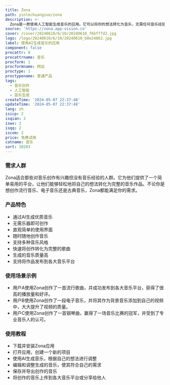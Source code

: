 ```yaml
---
title: Zona
path: yinlechuangzuo/zona
description: >-
  Zona是一款使用人工智能生成音乐的应用。它可以将你的想法转化为音乐，无需任何音乐经验。通过Zona，你可以轻松创建属于自己的歌曲，并将其分享给世界。它打破了音乐创作的障碍，让你的音乐梦想变为现实。
source: 'https://zona.app-vision.co'
cover: /cover/20240610/6/10/20240610_f6bfffd2.jpg
logo: /logo/20240610/6/10/20240610_b8e24862.jpg
label: 使用AI生成音乐的应用
component: false
procattr: 8
procattrname: 音乐
procform: 1
procformname: 网站
proctype: 1
proctypename: 普通产品
tags:
  - 音乐创作
  - 人工智能
  - 音乐生成
createTime: '2024-05-07 22:37:48'
updateTime: '2024-05-07 22:37:48'
lang: zh
isicp: 2
isqian: 2
iswx: 2
isqq: 2
iscom: 2
price: 免费试用
catname: 音乐
sort: 30203
---
```




### 需求人群
Zona适合那些对音乐创作有兴趣但没有音乐经验的人群。它为他们提供了一个简单易用的平台，让他们能够轻松地将自己的想法转化为完整的音乐作品。不论你是想创作流行音乐、电子音乐还是古典音乐，Zona都能满足你的需求。

### 产品特色
* 通过AI生成优质音乐
* 无需乐器即可创作
* 直观简单的使用界面
* 随时随地创作音乐
* 支持多种音乐风格
* 快速将创作转化为完整的歌曲
* 生成的音乐质量高
* 支持将作品发布到各大音乐平台

### 使用场景示例
* 用户A使用Zona创作了一首流行歌曲，并成功发布到各大音乐平台，获得了很高的播放量和好评。
* 用户B使用Zona创作了一段电子音乐，并将其作为背景音乐添加到自己的视频中，大大提升了视频的质量。
* 用户C使用Zona创作了一首钢琴曲，赢得了一场音乐比赛的冠军，并受到了专业音乐人的认可。

### 使用教程
* 下载并安装Zona应用
* 打开应用，创建一个新的项目
* 使用AI生成音乐，根据自己的想法进行调整
* 编辑和调整生成的音乐，使其符合自己的需求
* 保存并导出创作的音乐
* 将创作的音乐上传到各大音乐平台或分享给他人

  
